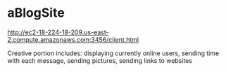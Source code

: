 # aBlogSite

http://ec2-18-224-18-209.us-east-2.compute.amazonaws.com:3456/client.html

Creative portion includes: displaying currently online users, sending time with each message, sending pictures, sending links to websites
